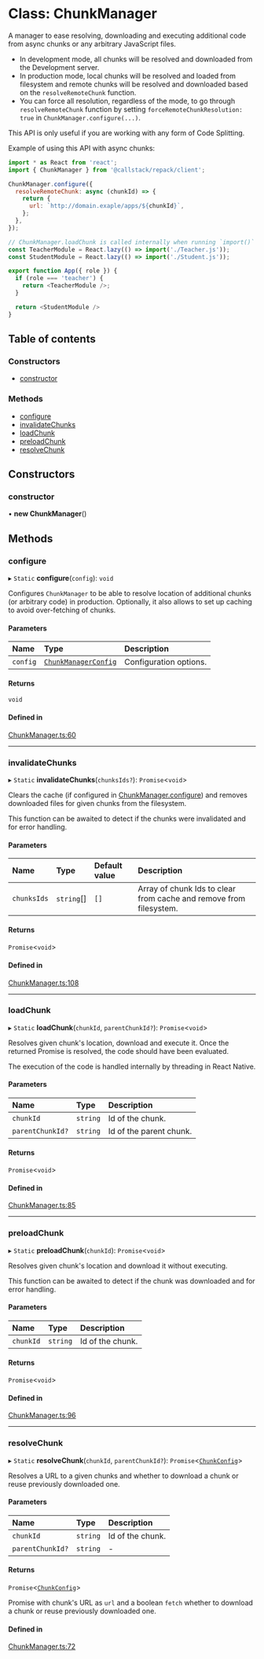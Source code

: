 # Class: ChunkManager

A manager to ease resolving, downloading and executing additional code from async chunks or
any arbitrary JavaScript files.

- In development mode, all chunks will be resolved and downloaded from the Development server.
- In production mode, local chunks will be resolved and loaded from filesystem and remote
chunks will be resolved and downloaded based on the `resolveRemoteChunk` function.
- You can force all resolution, regardless of the mode, to go through `resolveRemoteChunk`
function by setting `forceRemoteChunkResolution: true` in `ChunkManager.configure(...)`.

This API is only useful if you are working with any form of Code Splitting.

Example of using this API with async chunks:
```js
import * as React from 'react';
import { ChunkManager } from '@callstack/repack/client';

ChunkManager.configure({
  resolveRemoteChunk: async (chunkId) => {
    return {
      url: `http://domain.exaple/apps/${chunkId}`,
    };
  },
});

// ChunkManager.loadChunk is called internally when running `import()`
const TeacherModule = React.lazy(() => import('./Teacher.js'));
const StudentModule = React.lazy(() => import('./Student.js'));

export function App({ role }) {
  if (role === 'teacher') {
    return <TeacherModule />;
  }

  return <StudentModule />
}
```

## Table of contents

### Constructors

- [constructor](./ChunkManager.md#constructor)

### Methods

- [configure](./ChunkManager.md#configure)
- [invalidateChunks](./ChunkManager.md#invalidatechunks)
- [loadChunk](./ChunkManager.md#loadchunk)
- [preloadChunk](./ChunkManager.md#preloadchunk)
- [resolveChunk](./ChunkManager.md#resolvechunk)

## Constructors

### constructor

• **new ChunkManager**()

## Methods

### configure

▸ `Static` **configure**(`config`): `void`

Configures `ChunkManager` to be able to resolve location of additional
chunks (or arbitrary code) in production.
Optionally, it also allows to set up caching to avoid over-fetching of chunks.

#### Parameters

| Name | Type | Description |
| :------ | :------ | :------ |
| `config` | [`ChunkManagerConfig`](../interfaces/ChunkManagerConfig.md) | Configuration options. |

#### Returns

`void`

#### Defined in

[ChunkManager.ts:60](https://github.com/callstack/repack/blob/a78f6b9/packages/repack/src/client/api/ChunkManager.ts#L60)

___

### invalidateChunks

▸ `Static` **invalidateChunks**(`chunksIds?`): `Promise`<`void`\>

Clears the cache (if configured in [ChunkManager.configure](./ChunkManager.md#configure)) and removes downloaded
files for given chunks from the filesystem.

This function can be awaited to detect if the chunks were invalidated and for error handling.

#### Parameters

| Name | Type | Default value | Description |
| :------ | :------ | :------ | :------ |
| `chunksIds` | `string`[] | `[]` | Array of chunk Ids to clear from cache and remove from filesystem. |

#### Returns

`Promise`<`void`\>

#### Defined in

[ChunkManager.ts:108](https://github.com/callstack/repack/blob/a78f6b9/packages/repack/src/client/api/ChunkManager.ts#L108)

___

### loadChunk

▸ `Static` **loadChunk**(`chunkId`, `parentChunkId?`): `Promise`<`void`\>

Resolves given chunk's location, download and execute it.
Once the returned Promise is resolved, the code should have been evaluated.

The execution of the code is handled internally by threading in React Native.

#### Parameters

| Name | Type | Description |
| :------ | :------ | :------ |
| `chunkId` | `string` | Id of the chunk. |
| `parentChunkId?` | `string` | Id of the parent chunk. |

#### Returns

`Promise`<`void`\>

#### Defined in

[ChunkManager.ts:85](https://github.com/callstack/repack/blob/a78f6b9/packages/repack/src/client/api/ChunkManager.ts#L85)

___

### preloadChunk

▸ `Static` **preloadChunk**(`chunkId`): `Promise`<`void`\>

Resolves given chunk's location and download it without executing.

This function can be awaited to detect if the chunk was downloaded and for error handling.

#### Parameters

| Name | Type | Description |
| :------ | :------ | :------ |
| `chunkId` | `string` | Id of the chunk. |

#### Returns

`Promise`<`void`\>

#### Defined in

[ChunkManager.ts:96](https://github.com/callstack/repack/blob/a78f6b9/packages/repack/src/client/api/ChunkManager.ts#L96)

___

### resolveChunk

▸ `Static` **resolveChunk**(`chunkId`, `parentChunkId?`): `Promise`<[`ChunkConfig`](../interfaces/ChunkConfig.md)\>

Resolves a URL to a given chunks and  whether to download a chunk
or reuse previously downloaded one.

#### Parameters

| Name | Type | Description |
| :------ | :------ | :------ |
| `chunkId` | `string` | Id of the chunk. |
| `parentChunkId?` | `string` | - |

#### Returns

`Promise`<[`ChunkConfig`](../interfaces/ChunkConfig.md)\>

Promise with chunk's URL as `url` and a boolean `fetch` whether to download a chunk
or reuse previously downloaded one.

#### Defined in

[ChunkManager.ts:72](https://github.com/callstack/repack/blob/a78f6b9/packages/repack/src/client/api/ChunkManager.ts#L72)
